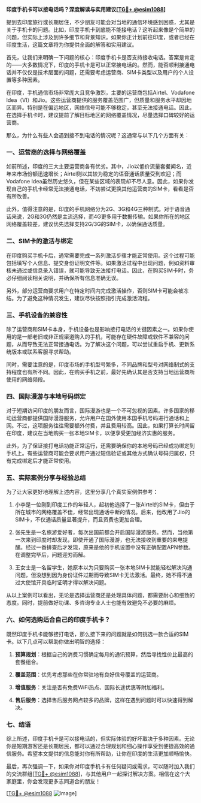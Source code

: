 **印度手机卡可以接电话吗？深度解读与实用建议[[TG💪+ @esim1088](https://t.me/s/esim1088)]**

提到去印度旅行或长期居住，不少朋友可能会对当地的通信环境感到困惑，尤其是关于手机卡的问题。比如，印度手机卡到底能不能接电话？这听起来像是个简单的问题，但实际上涉及到许多细节和背景知识。如果你正计划前往印度，或者已经在印度生活，这篇文章将为你提供全面的解答和实用建议。

首先，让我们来明确一下问题的核心：印度手机卡是否支持接收电话。答案是肯定的——大多数情况下，印度的手机卡是可以正常接电话的。然而，能否顺利接通电话并不仅仅是技术层面的问题，还需要考虑运营商、SIM卡类型以及用户的个人设置等多种因素。

在印度，手机通信市场非常庞大且竞争激烈，主要的运营商包括Airtel、Vodafone Idea（VI）和Jio。这些运营商提供的服务覆盖范围广，但质量和服务水平却因地区而异。特别是在偏远地区，网络信号可能不够稳定，甚至无法接通电话。因此，在选择手机卡时，建议提前了解目标地区的网络覆盖情况，尽量选择口碑较好的运营商。

那么，为什么有些人会遇到接不到电话的情况呢？这通常与以下几个方面有关：

### **一、运营商的选择与网络覆盖**

如前所述，印度的三大主要运营商各有优劣。其中，Jio以低价流量套餐闻名，近年来市场份额迅速增长；Airtel则以其较为稳定的语音通话质量受到欢迎；而Vodafone Idea虽然历史悠久，但在某些区域的表现却不尽人意。因此，如果你发现自己的手机卡经常无法接通电话，不妨尝试更换其他运营商的SIM卡，看看是否有所改善。

此外，值得注意的是，印度的手机网络分为2G、3G和4G三种制式。对于语音通话来说，2G和3G仍然是主流选择，而4G更多用于数据传输。如果你所在的地区网络覆盖较差，建议优先选择支持2G/3G的SIM卡，以确保通话质量。

### **二、SIM卡的激活与绑定**

在印度购买手机卡后，通常需要完成一系列激活步骤才能正常使用。这个过程可能包括填写个人信息、提交身份证明文件等。如果激活过程中出现问题，例如资料审核未通过或信息录入错误，就可能导致无法接打电话。因此，在购买SIM卡时，务必仔细阅读相关说明，并确保所有信息准确无误。

另外，部分运营商要求用户在特定时间内完成激活操作，否则SIM卡可能会被冻结。为了避免这种情况发生，建议尽快按照指引完成激活流程。

### **三、手机设备的兼容性**

除了运营商和SIM卡本身，手机设备也是影响接打电话的关键因素之一。如果你使用的是一部老旧或非正规渠道购入的手机，可能存在硬件故障或软件不兼容的问题，从而导致无法正常接通电话。为了解决这个问题，可以尝试重启手机、更新系统版本或联系客服寻求帮助。

同时，需要注意的是，印度市场的手机型号繁多，不同品牌和型号对网络制式的支持程度也有所不同。因此，在购买手机之前，最好先确认其是否支持当地运营商所使用的网络频段。

### **四、国际漫游与本地号码绑定**

对于短期访问印度的朋友而言，国际漫游也是一个不可忽视的因素。许多国家的移动运营商都提供国际漫游服务，允许用户在国外使用本国手机号码进行通话和上网。不过，这项服务往往需要额外付费，并且费用较高。因此，如果打算长时间留在印度，建议在当地购买一张本地SIM卡，以便享受更加经济实惠的服务。

此外，为了保证接打电话功能正常运行，还需要确保你的本地号码已经成功绑定到手机上。有些运营商可能会要求用户通过短信验证或其他方式确认号码归属权，只有完成绑定后才能正常使用。

### **五、实际案例分享与经验总结**

为了让大家更好地理解上述内容，这里分享几个真实案例供参考：

1. 小李是一位刚到印度工作的年轻人，起初他选择了一张Airtel的SIM卡，但由于所在城市的网络覆盖不佳，经常出现通话中断的情况。后来，他改用了Jio的SIM卡，不仅通话质量显著提升，而且资费也更加合理。
   
2. 张先生是一名旅游爱好者，每次出国前都会开启国际漫游服务。然而，当他第一次来到印度时却发现，即使开通了国际漫游，也无法接收到重要的来电提醒。经过一番排查后才发现，原来是他的手机设置中没有正确配置APN参数。在调整完毕后，问题迎刃而解。

3. 王女士是一名留学生，她原本以为只要购买一张本地SIM卡就能轻松解决沟通问题，但没想到因为身份证件过期而导致SIM卡无法激活。最终，她不得不通过大使馆开具临时证明才得以解决问题。

从以上案例可以看出，无论是选择运营商还是处理具体问题，都需要耐心和细致的态度。同时，提前做好功课、多咨询专业人士也能有效避免不必要的麻烦。

### **六、如何选购适合自己的印度手机卡？**

既然印度手机卡能够接打电话，那么接下来的问题就是如何挑选一款合适的SIM卡。以下几点可以帮助你做出明智的选择：

1. **预算规划**：根据自己的消费习惯确定每月的通讯预算，然后寻找性价比最高的套餐组合。
   
2. **覆盖范围**：优先考虑那些在你常驻地有良好信号覆盖的运营商。
   
3. **增值服务**：关注是否有免费WiFi热点、国际长途优惠等附加福利。
   
4. **售后服务**：选择售后服务网点较多的品牌，这样在遇到问题时可以快速得到解决。

### **七、结语**

综上所述，印度手机卡是可以接电话的，但实际体验的好坏取决于多种因素。无论你是短期游客还是长期居民，都可以通过合理规划和细心操作享受到便捷高效的通信服务。希望本文提供的信息能对你有所帮助，让你在印度的生活更加顺畅愉快。

最后，再次强调一下，如果你对印度手机卡有任何疑问或需求，可以随时加入我们的交流群组[[TG💪+ @esim1088](https://t.me/s/esim1088)]，与其他用户一起探讨解决方案。相信在这个大家庭里，你会发现更多志同道合的朋友！

[[TG💪+ @esim1088](https://t.me/s/esim1088) ![Image](https://i.postimg.cc/4NQfJmqS/Snipaste-2025-05-13-00-14-12.png)]